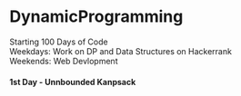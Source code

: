 # DynamicProgramming

Starting 100 Days of Code      
Weekdays: Work on DP and Data Structures on Hackerrank       
Weekends: Web Devlopment     

#### 1st Day - Unnbounded Kanpsack
